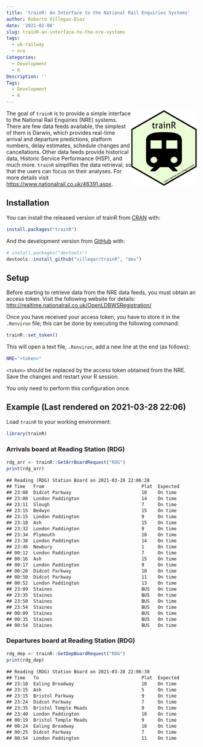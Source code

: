 ```yaml
---
title: 'trainR: An Interface to the National Rail Enquiries Systems'
author: Roberto Villegas-Diaz
date: '2021-02-08'
slug: trainR-an-interface-to-the-nre-systems
tags:
  - uk-railway
  - nre
Categories:
  - Development
  - R
Description: ''
Tags:
  - Development
  - R
---
```


<img src="https://raw.githubusercontent.com/villegar/trainR/main/inst/images/logo.png" alt="logo" align="right" height=200px/>

The goal of `trainR` is to provide a simple interface to the 
National Rail Enquiries (NRE) systems. There are few data feeds 
available, the simplest of them is Darwin, which provides real-time 
arrival and departure predictions, platform numbers, delay estimates, 
schedule changes and cancellations. Other data feeds provide historical 
data, Historic Service Performance (HSP), and much more. `trainR` 
simplifies the data retrieval, so that the users can focus on their 
analyses. For more details visit 
https://www.nationalrail.co.uk/46391.aspx.

## Installation

You can install the released version of trainR from [CRAN](https://CRAN.R-project.org) with:

``` r
install.packages("trainR")
```

And the development version from [GitHub](https://github.com/) with:

``` r
# install.packages("devtools")
devtools::install_github("villegar/trainR", "dev")
```

## Setup
Before starting to retrieve data from the NRE data feeds, you must obtain an access token. 
Visit the following website for details: http://realtime.nationalrail.co.uk/OpenLDBWSRegistration/

Once you have received your access token, you have to store it in the `.Renviron` file; this can be 
done by executing the following command:


```r
trainR::set_token()
```

This will open a text file, `.Renviron`, add a new line at the end (as follows):

```bash
NRE="<token>"
```

`<token>` should be replaced by the access token obtained from the NRE. Save the changes and restart 
your R session.

You only need to perform this configuration once.

## Example (Last rendered on 2021-03-28 22:06)

Load `trainR` to your working environment:

```r
library(trainR)
```

### Arrivals board at Reading Station (RDG)


```r
rdg_arr <- trainR::GetArrBoardRequest("RDG")
print(rdg_arr)
```

```
## Reading (RDG) Station Board on 2021-03-28 22:06:28
## Time   From                                    Plat  Expected
## 23:08  Didcot Parkway                          10    On time
## 23:08  London Paddington                       14    On time
## 23:11  Slough                                  7     On time
## 23:15  Bedwyn                                  15    On time
## 23:15  London Paddington                       9     On time
## 23:18  Ash                                     15    On time
## 23:32  London Paddington                       9     On time
## 23:34  Plymouth                                10    On time
## 23:38  London Paddington                       14    On time
## 23:46  Newbury                                 1     On time
## 00:12  London Paddington                       7     On time
## 00:16  Ash                                     15    On time
## 00:17  London Paddington                       9     On time
## 00:20  Didcot Parkway                          10    On time
## 00:50  Didcot Parkway                          11    On time
## 00:52  London Paddington                       13    On time
## 23:09  Staines                                 BUS   On time
## 23:35  Staines                                 BUS   On time
## 23:50  Staines                                 BUS   On time
## 23:54  Staines                                 BUS   On time
## 00:09  Staines                                 BUS   On time
## 00:35  Staines                                 BUS   On time
## 00:54  Staines                                 BUS   On time
```

### Departures board at Reading Station (RDG)


```r
rdg_dep <- trainR::GetDepBoardRequest("RDG")
print(rdg_dep)
```

```
## Reading (RDG) Station Board on 2021-03-28 22:06:30
## Time   To                                      Plat  Expected
## 23:10  Ealing Broadway                         10    On time
## 23:15  Ash                                     5     On time
## 23:15  Bristol Parkway                         9     On time
## 23:24  Didcot Parkway                          7     On time
## 23:35  Bristol Temple Meads                    9     On time
## 23:40  London Paddington                       10    On time
## 00:19  Bristol Temple Meads                    9     On time
## 00:24  Ealing Broadway                         10    On time
## 00:25  Didcot Parkway                          7     On time
## 00:54  London Paddington                       11    On time
```
